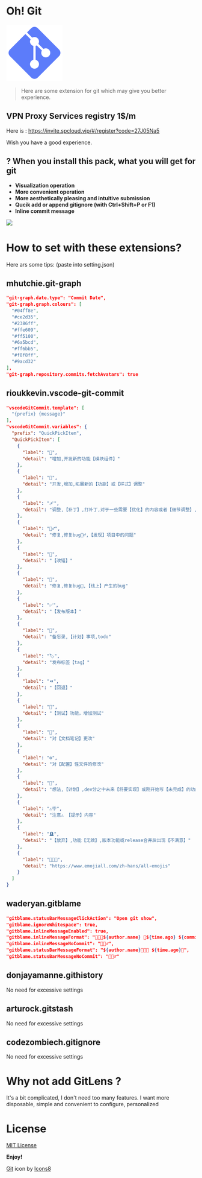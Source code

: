 # Oh! Git
<img src="https://github.com/IOLOII/vscode-extension-oh-git/blob/master/icons8-git-150.png?raw=true">

> Here are some extension for git which may give you better experience.

## VPN Proxy Services registry 1$/m

Here is : https://invite.spcloud.vip/#/register?code=27J05Na5

Wish you have a good experience.


## ? When you install this pack, what you will get for git

* **Visualization operation**
* **More convenient operation**
* **More aesthetically pleasing and intuitive submission**
* **Qucik add or append gitignore  (with Ctrl+Shift+P or F1)**
* **Inline commit message**

<img src="https://raw.githubusercontent.com/IOLOII/vscode-extension-oh-git/master/Snipaste_2024-06-24_17-57-23.png">

# How to set with these extensions?

Here ars some tips: (paste into setting.json)

## mhutchie.git-graph

```json
"git-graph.date.type": "Commit Date",
"git-graph.graph.colours": [
  "#04ff8e",
  "#ce2d35",
  "#2386ff",
  "#ffe609",
  "#ff5100",
  "#6a5bcd",
  "#ff6bb5",
  "#f8f8ff",
  "#9acd32"
],
"git-graph.repository.commits.fetchAvatars": true
```

## rioukkevin.vscode-git-commit

```json
"vscodeGitCommit.template": [
  "{prefix} {message}"
],
"vscodeGitCommit.variables": {
  "prefix": "QuickPickItem",
  "QuickPickItem": [
    {
      "label": "🌟",
      "detail": "增加,开发新的功能【模块组件】"
    },
    {
      "label": "🎨",
      "detail": "开发,增加,拓展新的【功能】或【样式】调整"
    },
    {
      "label": "🩹",
      "detail": "调整,【补丁】,打补丁,对于一些需要【优化】的内容或者【细节调整】,即没有更新,也没有修复,"
    },
    {
      "label": "👷‍♂️",
      "detail": "修复,修复bug👷‍♂️,【发现】项目中的问题"
    },
    {
      "label": "📝",
      "detail": "【改错】"
    },
    {
      "label": "🐛",
      "detail": "修复,修复bug🐛,【线上】产生的bug"
    },
    {
      "label": "✅",
      "detail": "【发布版本】"
    },
    {
      "label": "📝",
      "detail": "备忘录,【计划】事项,todo"
    },
    {
      "label": "🏷️",
      "detail": "发布标签【tag】"
    },
    {
      "label": "⏪",
      "detail": "【回退】"
    },
    {
      "label": "🧪",
      "detail": "【测试】功能，增加测试"
    },
    {
      "label": "📄",
      "detail": "对【文档笔记】更改"
    },
    {
      "label": "⚙️",
      "detail": "对【配置】性文件的修改"
    },
    {
      "label": "💭",
      "detail": "想法,【计划】,dev分之中未来【将要实现】或刚开始写【未完成】的功能"
    },
    {
      "label": "⚠️🪧",
      "detail": "注意⚠️ 【提示】内容"
    },
    {
      "label": "🪦",
      "detail": "【放弃】,功能【无效】,版本功能或release合并后出现【不满意】"
    },
    {
      "label": "👨🏻‍💻",
      "detail": "https://www.emojiall.com/zh-hans/all-emojis"
    }
  ]
}

```

## waderyan.gitblame
```json
"gitblame.statusBarMessageClickAction": "Open git show",
"gitblame.ignoreWhitespace": true,
"gitblame.inlineMessageEnabled": true,
"gitblame.inlineMessageFormat": "👨🏻‍💻${author.name} 🧸${time.ago} ${commit.summary}",
"gitblame.inlineMessageNoCommit": "🏄🏻‍♂️",
"gitblame.statusBarMessageFormat": "${author.name}👨🏻‍💻 ${time.ago}🧸",
"gitblame.statusBarMessageNoCommit": "🏄🏻‍♂️"
```

## donjayamanne.githistory

No need for excessive settings

## arturock.gitstash

No need for excessive settings

## codezombiech.gitignore

No need for excessive settings

# Why not add GitLens ?

It's a bit complicated, I don't need too many features. I want more disposable, simple and convenient to configure, personalized

# License

[MIT License](https://github.com/IOLOII/vscode-extension-oh-git/blob/master/LICENSE)

**Enjoy!**

<a target="_blank" href="https://icons8.com/icon/38389/git">Git</a> icon by <a target="_blank" href="https://icons8.com">Icons8</a>
